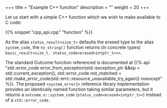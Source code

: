 +++
title = "Example C++ function"
description = ""
weight = 20
+++

Let us start with a simple C++ function which we wish to make available to C code:

{{% snippet "cpp_api.cpp" "function" %}}

As the alias `status_result<size_t>` defaults the erased type to the alias `system_code`,
the `to_string()` function returns (in concrete types) `basic_result<size_t, status_code<erased<intptr_t>>>`.

The standard Outcome function referenced is documented at
{{% api "std::error_code error_from_exception(std::exception_ptr &&ep = std::current_exception(), std::error_code not_matched = std::make_error_code(std::errc::resource_unavailable_try_again)) noexcept" %}}.
The proposed `<system_error2>` reference library implementation provides an identically named
function taking similar parameters, but it returns a `outcome_e::system_code` (`status_code<erased<intptr_t>>`) instead of a `std::error_code`.
